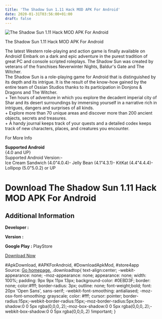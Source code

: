 ```yaml
---
title: 'The Shadow Sun 1.11 Hack MOD APK For Android'
date: 2020-01-31T03:56:00+01:00
draft: false
---
```


![The Shadow Sun 1.11 Hack MOD APK For Android](https://i0.wp.com/apkhome.net/wp-content/uploads/2017/06/The-Shadow-Sun-1.11.png "The Shadow Sun 1.11 Hack MOD APK For Android")

  

The Shadow Sun 1.11 Hack MOD APK For Android

The latest Western role-playing and action game is finally available on Android! Embark on a dark and epic adventure in the purest tradition of great PC and console scripted roleplays. The Shadow Sun was created by veterans of the franchises Neverwinter Nights, Baldur's Gate and The Witcher.  
The Shadow Sun is a role-playing game for Android that is distinguished by its depth and its intrigue. It is the result of the know-how gained by the entire team of Ossian Studios thanks to its participation in Donjons & Dragons and The Witcher.  
\+ Ten hours of adventure in which you explore the decadent imperial city of Shar and its desert surroundings by immersing yourself in a narrative rich in intrigues, dangers and surprises of all kinds.  
\+ Explore more than 70 unique areas and discover more than 200 ancient objects, secrets and treasures.  
\+ A handy journal keeps track of your quests and a detailed codex keeps track of new characters, places, and creatures you encounter.

For More Info

**Supported Android**  
{4.0 and UP}  
Supported Android Version:-  
Ice Cream Sandwich (4.0"4.0.4)- Jelly Bean (4.1"4.3.1)- KitKat (4.4"4.4.4)- Lollipop (5.0"5.0.2) or UP

Download The Shadow Sun 1.11 Hack MOD APK For Android
=====================================================

Additional Information
----------------------

**Developer :**

**Version :**

**Google Play :** PlayStore

  

[Download Now](https://store4app.co/post/the-shadow-sun-1-11-hack-mod-apk-for-android_1573671003)

  
#ApkDownload, #APKForAndroid, #DownloadApkMod, #store4app  
Source: [Go homepage.](https://store4app.co/post/the-shadow-sun-1-11-hack-mod-apk-for-android_1573671003) .downloadtop{ text-align:center; -webkit-appearance: none; -moz-appearance: none; appearance: none; width: 100%; padding: 9px 9px 11px 13px; background-color: #0EBD3F; border: none; color:#fff; border-radius: 3px; outline: none; font-weight;bold; font: 20px 'Open Sans', sans-serif; -webkit-font-smoothing: antialiased; -moz-osx-font-smoothing: grayscale; color: #fff; cursor: pointer; border-radius:15px;-webkit-border-radius:15px;-moz-border-radius:5px;box-shadow:0 0 5px rgba(0,0,0,.2);-moz-box-shadow:0 0 5px rgba(0,0,0,.2);-webkit-box-shadow:0 0 5px rgba(0,0,0,.2) !important; }